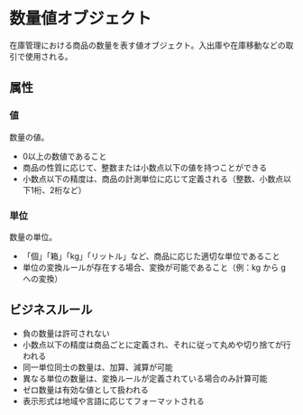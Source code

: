# 数量値オブジェクト

在庫管理における商品の数量を表す値オブジェクト。入出庫や在庫移動などの取引で使用される。

## 属性

### 値

数量の値。

- 0以上の数値であること
- 商品の性質に応じて、整数または小数点以下の値を持つことができる
- 小数点以下の精度は、商品の計測単位に応じて定義される（整数、小数点以下1桁、2桁など）

### 単位

数量の単位。

- 「個」「箱」「kg」「リットル」など、商品に応じた適切な単位であること
- 単位の変換ルールが存在する場合、変換が可能であること（例：kg から g への変換）

## ビジネスルール

- 負の数量は許可されない
- 小数点以下の精度は商品ごとに定義され、それに従って丸めや切り捨てが行われる
- 同一単位同士の数量は、加算、減算が可能
- 異なる単位の数量は、変換ルールが定義されている場合のみ計算可能
- ゼロ数量は有効な値として扱われる
- 表示形式は地域や言語に応じてフォーマットされる
